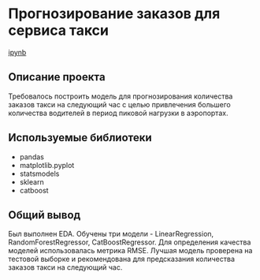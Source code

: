 # Прогнозирование заказов для сервиса такси
[ipynb](https://github.com/veter11111/portfolio/blob/main/Taxi%20Servise/taxi_servise.ipynb)
## Описание проекта ##
Требовалось построить модель для прогнозирования количества заказов такси на следующий час с целью привлечения большего количества водителей в период пиковой нагрузки в аэропортах.

## Используемые библиотеки
- pandas 
- matplotlib.pyplot 
- statsmodels 
- sklearn
- catboost 

## Общий вывод
Был выполнен EDA. Обучены три модели - LinearRegression, RandomForestRegressor, CatBoostRegressor. Для определения качества моделей использовалась метрика RMSE. Лучшая модель проверена на тестовой выборке и рекомендована для предсказания количества заказов такси на следующий час.
